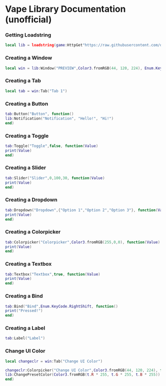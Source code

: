 # Vape Library Documentation (unofficial)

### Getting Loadstring
```lua
local lib = loadstring(game:HttpGet"https://raw.githubusercontent.com/dawid-scripts/UI-Libs/main/Vape.txt")()
```

### Creating a Window
```lua
local win = lib:Window("PREVIEW",Color3.fromRGB(44, 120, 224), Enum.KeyCode.RightControl)
```

### Creating a Tab
```lua
local tab = win:Tab("Tab 1")
```
### Creating a Button
```lua
tab:Button("Button", function()
lib:Notification("Notification", "Hello!", "Hi!")
end)
```

### Creating a Toggle
```lua
tab:Toggle("Toggle",false, function(Value)
print(Value)
end)
```

### Creating a Slider
```lua
tab:Slider("Slider",0,100,30, function(Value)
print(Value)
end)
```

### Creating a Dropdown
```lua
tab:Dropdown("Dropdown",{"Option 1","Option 2","Option 3"}, function(Value)
print(Value)
end)
```

### Creating a Colorpicker
```lua
tab:Colorpicker("Colorpicker",Color3.fromRGB(255,0,0), function(Value)
print(Value)
end)
```

### Creating a Textbox
```lua
tab:Textbox("Textbox",true, function(Value)
print(Value)
end)
```

### Creating a Bind
```lua
tab:Bind("Bind",Enum.KeyCode.RightShift, function()
print("Pressed!")
end)
```

### Creating a Label
```lua
tab:Label("Label")
```

### Change UI Color
```lua
local changeclr = win:Tab("Change UI Color")

changeclr:Colorpicker("Change UI Color",Color3.fromRGB(44, 120, 224), function(t)
lib:ChangePresetColor(Color3.fromRGB(t.R * 255, t.G * 255, t.B * 255))
end)
```
